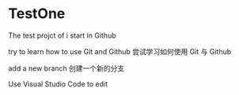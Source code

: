 # TestOne
The test projct of i start in Github

try to learn how to use Git and Github
尝试学习如何使用 Git 与 Github

add a new branch
创建一个新的分支

Use Visual Studio Code to edit
